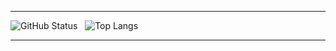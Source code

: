 <hr/>

![GitHub Status](https://github-readme-stats.vercel.app/api?username=marlonlom&hide=contribs&show_icons=true&count_private=true&theme=transparent)
&nbsp;&nbsp;![Top Langs](https://github-readme-stats.vercel.app/api/top-langs/?username=marlonlom&size_weight=0.5&count_weight=0.5&layout=compact&theme=transparent)

<hr/>

<!--
**marlonlom/marlonlom** is a ✨ _special_ ✨ repository because its `README.md` (this file) appears on your GitHub profile.

Here are some ideas to get you started:

- 🔭 I’m currently working on ...
- 🌱 I’m currently learning ...
- 👯 I’m looking to collaborate on ...
- 🤔 I’m looking for help with ...
- 💬 Ask me about ...
- 📫 How to reach me: ...
- 😄 Pronouns: ...
- ⚡ Fun fact: ...
-->
